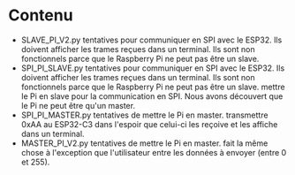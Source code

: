 # Contenu
* SLAVE_PI_V2.py
  tentatives pour communiquer en SPI avec le ESP32. Ils doivent afficher les trames reçues dans un terminal. Ils sont non fonctionnels parce que le Raspberry Pi ne peut pas être un slave.
* SPI_PI_SLAVE.py
  tentatives pour communiquer en SPI avec le ESP32. Ils doivent afficher les trames reçues dans un terminal. Ils sont non fonctionnels parce que le Raspberry Pi ne peut pas être un slave. mettre le Pi en slave pour la communication en SPI. Nous avons découvert que le Pi ne peut être qu'un master.
* SPI_PI_MASTER.py
  tentatives de mettre le Pi en master. transmettre 0xAA au ESP32-C3 dans l'espoir que celui-ci les reçoive et les affiche dans un terminal.
* MASTER_PI_V2.py
  tentatives de mettre le Pi en master. fait la même chose à l'exception que l'utilisateur entre les données à envoyer (entre 0 et 255).
